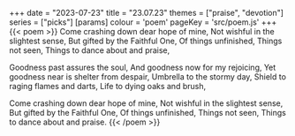 +++
date = "2023-07-23"
title = "23.07.23"
themes = ["praise", "devotion"]
series = ["picks"]
[params]
  colour = 'poem'
  pageKey = 'src/poem.js'
+++
{{< poem >}}
Come crashing down dear hope of mine,
Not wishful in the slightest sense,
But gifted by the Faithful One,
Of things unfinished,
Things not seen,
Things to dance about and praise,

Goodness past assures the soul,
And goodness now for my rejoicing,
Yet goodness near is shelter from despair,
Umbrella to the stormy day,
Shield to raging flames and darts,
Life to dying oaks and brush,

Come crashing down dear hope of mine,
Not wishful in the slightest sense,
But gifted by the Faithful One,
Of things unfinished,
Things not seen,
Things to dance about and praise.
{{< /poem >}}